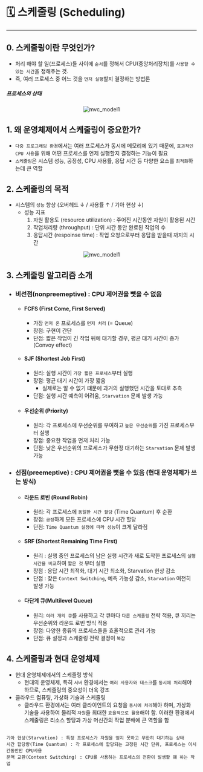 # 🗓️ 스케줄링 (Scheduling)
---

## 0. 스케줄링이란 무엇인가?
- 처리 해야 할 일(프로세스)들 사이에 `순서`를 정해서 CPU(중앙처리장치)를 `사용할 수 있는 시간`을 정해주는 것. 
- 즉, 여러 프로세스 중 어느 것을 `먼저 실행`할지 결정하는 방법론

##### 프로세스의 상태
<p align="center"><img src="https://user-images.githubusercontent.com/13609011/91695344-f2dfae80-eba8-11ea-9a9b-702192316170.jpeg
" alt="mvc_model1"/></p>



## 1. 왜 운영체제에서 스케줄링이 중요한가?
- `다중 프로그래밍 환경`에서는 여러 프로세스가 동시에 메모리에 있기 때문에, `효과적인 CPU 사용`을 위해 어떤 프로세스를 언제 실행할지 결정하는 기능이 필요
- `스케줄링`은 시스템 성능, 공정성, CPU 사용률, 응답 시간 등 다양한 요소를 `최적화`하는데 큰 역할


## 2. 스케줄링의 목적
- 시스템의 `성능` 향상 (오버헤드 ↓ / 사용률 ↑ / 기아 현상 ↓)
    - 성능 지표
      1. 자원 활용도 (resource utilization) : 주어진 시간동안 자원이 활용된 시간
      2. 작업처리량 (throughput) : 단위 시간 동안 완료된 작업의 수
      3. 응답시간 (respoinse time) : 작업 요청으로부터 응답을 받을때 까지의 시간
<p align="center"><img src="https://postfiles.pstatic.net/MjAyMTEwMjVfNjkg/MDAxNjM1MTU0MTEzMDE3.A_k2VFn0MPTPCCGRaxTcyvNbgH17vEnLXda8rsn1Eucg.1_WP6hvuPq2oZtxmdE8fwjb1XWrv44dzA-nUS1OpvNsg.PNG.znfhdl789/image.png?type=w773
" alt="mvc_model1"/></p>


## 3. 스케줄링 알고리즘 소개
* ### 비선점(nonpreemeptive) : CPU 제어권을 뻇을 수 없음
  - #### FCFS (First Come, First Served)
    - 가장 `먼저 온` 프로세스를 `먼저 처리` (= Queue)
    - 장점: 구현이 간단
    - 단점: 짧은 작업이 긴 작업 뒤에 대기할 경우, 평균 대기 시간이 증가 (Convoy effect)
  - #### SJF (Shortest Job First)
    - 원리: 실행 시간이 `가장 짧은 프로세스`부터 실행
    - 장점: 평균 대기 시간이 가장 짧음 
      - 실제로는 알 수 없기 떄문에 과거의 실행했던 시간을 토대로 추측
    - 단점: 실행 시간 예측이 어려움, `Starvation` 문제 발생 가능
  - #### 우선순위 (Priority)
    - 원리: 각 프로세스에 우선순위를 부여하고 `높은 우선순위`를 가진 프로세스부터 실행
    - 장점: 중요한 작업을 먼저 처리 가능
    - 단점: 낮은 우선순위의 프로세스가 무한정 대기하는 `Starvation` 문제 발생 가능

* ### 선점(preemeptive) : CPU 제어권을 뻇을 수 있음 (현대 운영체제가 쓰는 방식)
  - #### 라운드 로빈 (Round Robin)
    - 원리: 각 프로세스에 `동일한 시간 할당` (Time Quantum) 후 순환
    - 장점: `공정`하게 모든 프로세스에 CPU 시간 할당
    - 단점: `Time Quantum 설정에 따라 성능`이 크게 달라짐

  - #### SRF (Shortest Remaining Time First)
    - 원리 : 실행 중인 프로세스의 남은 실행 시간과 새로 도착한 프로세스의 `실행시간을 비교`하여 `짧은 것` 부터 실행
    - 장점 : 응답 시간 최적화, 대기 시간 최소화, Starvation 현상 감소
    - 단점 : 잦은 `Context Switching`, 예측 가능성 감소, `Starvation` 여전히 발생 가능

  - #### 다단계 큐(Multilevel Queue)
    - 원리: `여러 개의 큐`를 사용하고 각 큐마다 `다른 스케줄링` 전략 적용, 큐 끼리는 우선순위와 라운드 로빈 방식 적용
    - 장점: 다양한 종류의 프로세스들을 효율적으로 관리 가능
    - 단점: 큐 설정과 스케줄링 전략 결정이 `복잡`


## 4. 스케줄링과 현대 운영체제
- 현대 운영체제에서의 스케줄링 방식
    - 현대의 운영체제, 특히 `서버` 환경에서는 `여러 사용자와 태스크`를 `동시에 처리`해야 하므로, 스케줄링의 중요성이 더욱 강조
- 클라우드 컴퓨팅, 가상화 기술과 스케줄링
    - 클라우드 환경에서는 여러 클라이언트의 요청을 `동시에 처리`해야 하며, 가상화 기술을 사용하여 물리적 `자원`을 최대한 `효율적으로 활용`해야 함. 이러한 환경에서 스케줄링은 리소스 할당과 가상 머신간의 작업 분배에 큰 역할을 함

~~~

기아 현상(Starvation) : 특정 프로세스가 자원을 얻지 못하고 무한히 대기하는 상태
시간 할당량(Time Quantum) : 각 프로세스에 할당되는 고정된 시간 단위, 프로세스는 이시간동안만 CPU사용
문맥 교환(Context Switching) : CPU를 사용하는 프로세스의 전환이 발생할 떄 하는 작업

~~~